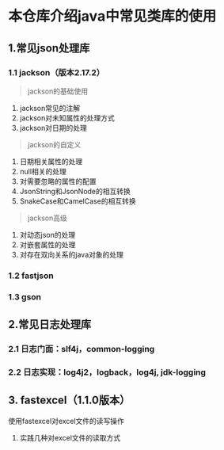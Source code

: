 # 本仓库介绍java中常见类库的使用

## 1.常见json处理库

### 1.1 jackson（版本2.17.2）
> jackson的基础使用
1. jackson常见的注解
2. jackson对未知属性的处理方式
3. jackson对日期的处理

> jackson的自定义 
1. 日期相关属性的处理
2. null相关的处理
3. 对需要忽略的属性的配置
4. JsonString和JsonNode的相互转换
5. SnakeCase和CamelCase的相互转换

> jackson高级 
1. 对动态json的处理
2. 对嵌套属性的处理
3. 对存在双向关系的java对象的处理


### 1.2 fastjson

### 1.3 gson

## 2.常见日志处理库
### 2.1 日志门面：slf4j，common-logging
### 2.2 日志实现：log4j2，logback，log4j, jdk-logging


## 3. fastexcel（1.1.0版本）
使用fastexcel对excel文件的读写操作

1. 实践几种对excel文件的读取方式

